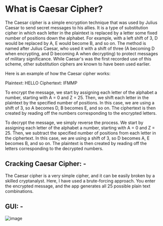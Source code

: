 # What is Caesar Cipher?

The Caesar cipher is a simple encryption technique that was used by Julius Caesar to send secret messages to his allies. It is a type of substitution cipher in which each letter in the plaintext is replaced by a letter some fixed number of positions down the alphabet. For example, with a left shift of 3, D would be replaced by A, E would become B, and so on. The method is named after Julius Caesar, who used it with a shift of three (A becoming D when encrypting, and D becoming A when decrypting) to protect messages of military significance. While Caesar's was the first recorded use of this scheme, other substitution ciphers are known to have been used earlier.

Here is an example of how the Caesar cipher works:

Plaintext: HELLO
Ciphertext: IFMMP

To encrypt the message, we start by assigning each letter of the alphabet a number, starting with A = 0 and Z = 25. Then, we shift each letter in the plaintext by the specified number of positions. In this case, we are using a shift of 3, so A becomes D, B becomes E, and so on. The ciphertext is then created by reading off the numbers corresponding to the encrypted letters.

To decrypt the message, we simply reverse the process. We start by assigning each letter of the alphabet a number, starting with A = 0 and Z = 25. Then, we subtract the specified number of positions from each letter in the ciphertext. In this case, we are using a shift of 3, so D becomes A, E becomes B, and so on. The plaintext is then created by reading off the letters corresponding to the decrypted numbers.

## Cracking Caesar Cipher: -

The Caesar cipher is a very simple cipher, and it can be easily broken by a skilled cryptanalyst. Here, I have used a brute-forcing approach. You enter the encrypted message, and the app generates all 25 possible plain text combinations.

## GUI: -
![image](https://github.com/Shaunak-Natu/Caesar-Cracker/assets/78775456/f488279c-9785-43d3-9196-a60db21d3f0d)



